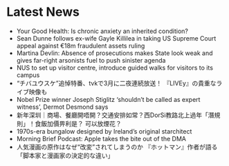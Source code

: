 # Latest News
-  Your Good Health: Is chronic anxiety an inherited condition?
-  Sean Dunne follows ex-wife Gayle Killilea in taking US Supreme Court appeal against €18m fraudulent assets ruling
-  Martina Devlin: Absence of prosecutions makes State look weak and gives far-right arsonists fuel to push sinister agenda
-  NUS to set up visitor centre, introduce guided walks for visitors to its campus
-  “チバユウスケ”追悼特番、tvkで3月に二夜連続放送！ 『LIVEy』の貴重なライブ映像も
-  Nobel Prize winner Joseph Stiglitz ‘shouldn’t be called as expert witness’, Dermot Desmond says
-  新年深圳｜商場、餐廳開唔開？交通安排如常？西DorSi教路北上過年「潛規則」！食飯加價畀利是？ 可以放煙花？
-  1970s-era bungalow designed by Ireland’s original starchitect
-  Morning Brief Podcast: Apple takes the bite out of the DMA
-  人気漫画の原作はなぜ“改変”されてしまうのか 『ホットマン』作者が語る「脚本家と漫画家の決定的な違い」
